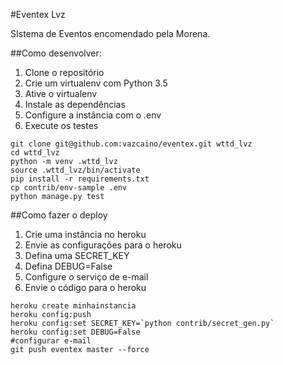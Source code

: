 #Eventex Lvz

SIstema de Eventos encomendado pela Morena.

##Como desenvolver:

1. Clone o repositório
2. Crie um virtualenv com Python 3.5
3. Ative o virtualenv
4. Instale as dependências
5. Configure a instância com o .env
6. Execute os testes

```console
git clone git@github.com:vazcaino/eventex.git wttd_lvz
cd wttd_lvz
python -m venv .wttd_lvz
source .wttd_lvz/bin/activate
pip install -r requirements.txt
cp contrib/env-sample .env
python manage.py test
```

##Como fazer o deploy

1. Crie uma instância no heroku
2. Envie as configurações para o heroku
3. Defina uma SECRET_KEY
4. Defina DEBUG=False
5. Configure o serviço de e-mail
6. Envie o código para o heroku

```console
heroku create minhainstancia
heroku config:push
heroku config:set SECRET_KEY=`python contrib/secret_gen.py`
heroku config:set DEBUG=False
#configurar e-mail
git push eventex master --force
```



